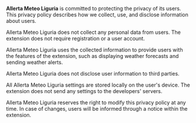 **Allerta Meteo Liguria** is committed to protecting the privacy of its users. This privacy policy describes how we collect, use, and disclose information about users.

<ui-info-box header='Data Collection'>

Allerta Meteo Liguria does not collect any personal data from users. The extension does not require registration or a user account.

</ui-info-box>

<ui-info-box header='Data Usage'>

Allerta Meteo Liguria uses the collected information to provide users with the features of the extension, such as displaying weather forecasts and sending weather alerts.

</ui-info-box>

<ui-info-box header='Data Disclosure'>

Allerta Meteo Liguria does not disclose user information to third parties.

</ui-info-box>

<ui-info-box header='Settings'>

All Allerta Meteo Liguria settings are stored locally on the user's device. The extension does not send any settings to the developers' servers.

</ui-info-box>

<ui-info-box header='Changes to the Privacy Policy'>

Allerta Meteo Liguria reserves the right to modify this privacy policy at any time. In case of changes, users will be informed through a notice within the extension.

</ui-info-box>
